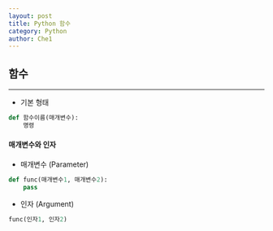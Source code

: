 ```yaml
---
layout: post
title: Python 함수
category: Python
author: Che1
---
```


## 함수
- - -

- 기본 형태
```python
def 함수이름(매개변수):
    명령
```


#### 매개변수와 인자
- 매개변수 (Parameter)

```python
def func(매개변수1, 매개변수2):
    pass
```

- 인자 (Argument)
```python
func(인자1, 인자2)
```
